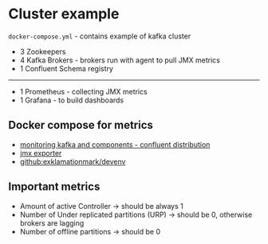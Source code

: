 # Cluster example
`docker-compose.yml` - contains example of kafka cluster 
- 3 Zookeepers 
- 4 Kafka Brokers - brokers run with agent to pull JMX metrics
- 1 Confluent Schema registry 
--------
- 1 Prometheus - collecting JMX metrics 
- 1 Grafana - to build dashboards
## Docker compose for metrics
- [monitoring kafka and components - confluent distribution](https://docs.confluent.io/current/installation/docker/operations/monitoring.html)
- [jmx exporter](https://github.com/prometheus/jmx_exporter)
- [github:exklamationmark/devenv](https://github.com/exklamationmark/devenv)

## Important metrics
- Amount of active Controller -> should be always 1
- Number of Under replicated partitions (URP) -> should be 0, otherwise brokers are lagging
- Number of offline partitions -> should be 0
